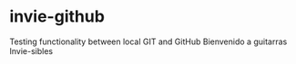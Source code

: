 # invie-github
Testing functionality between local GIT and GitHub
Bienvenido a guitarras Invie-sibles
